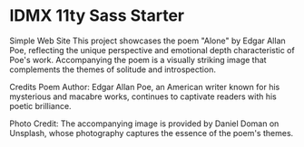 # IDMX 11ty Sass Starter

Simple Web Site
This project showcases the poem "Alone" by Edgar Allan Poe, reflecting the unique perspective and emotional depth characteristic of Poe's work. Accompanying the poem is a visually striking image that complements the themes of solitude and introspection.

Credits
Poem Author: Edgar Allan Poe, an American writer known for his mysterious and macabre works, continues to captivate readers with his poetic brilliance.

Photo Credit: The accompanying image is provided by Daniel Doman on Unsplash, whose photography captures the essence of the poem's themes.
